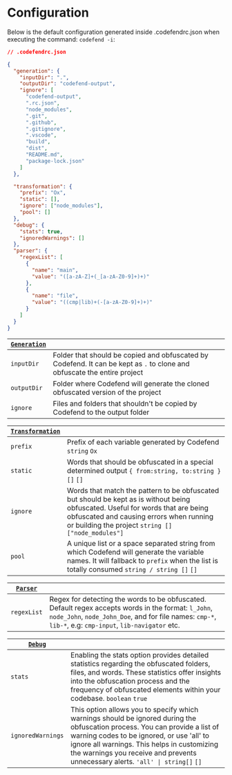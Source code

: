 # Configuration

Below is the default configuration generated inside .codefendrc.json when executing the command: `codefend -i`:

```json
// .codefendrc.json

{
  "generation": {
    "inputDir": ".",
    "outputDir": "codefend-output",
    "ignore": [
      "codefend-output",
      ".rc.json",
      "node_modules",
      ".git",
      ".github",
      ".gitignore",
      ".vscode",
      "build",
      "dist",
      "README.md",
      "package-lock.json"
    ]
  },

  "transformation": {
    "prefix": "Ox",
    "static": [],
    "ignore": ["node_modules"],
    "pool": []
  },
  "debug": {
    "stats": true,
    "ignoredWarnings": []
  },
  "parser": {
    "regexList": [
      {
        "name": "main",
        "value": "([a-zA-Z]+(_[a-zA-Z0-9]+)+)"
      },
      {
        "name": "file",
        "value": "((cmp|lib)+(-[a-zA-Z0-9]+)+)"
      }
    ]
  }
}
```

| [`Generation`](#generation) |                                                                                                                          |
| --------------------------- | ------------------------------------------------------------------------------------------------------------------------ |
| `inputDir`                  | Folder that should be copied and obfuscated by Codefend. It can be kept as `.` to clone and obfuscate the entire project |
| `outputDir`                 | Folder where Codefend will generate the cloned obfuscated version of the project                                         |
| `ignore`                    | Files and folders that shouldn't be copied by Codefend to the output folder                                              |

| [`Transformation`](#transformation) |                                                                                                                                                                                                                                    |
| ----------------------------------- | ---------------------------------------------------------------------------------------------------------------------------------------------------------------------------------------------------------------------------------- |
| `prefix`                            | Prefix of each variable generated by Codefend `string` `Ox`                                                                                                                                                                        |
| `static`                            | Words that should be obfuscated in a special determined output `{ from:string, to:string } []` `[]`                                                                                                                                |
| `ignore`                            | Words that match the pattern to be obfuscated but should be kept as is without being obfuscated. Useful for words that are being obfuscated and causing errors when running or building the project `string []` `["node_modules"]` |
| `pool`                              | A unique list or a space separated string from which Codefend will generate the variable names. It will fallback to `prefix` when the list is totally consumed `string / string []` `[]`                                           |

| [`Parser`](#parser) |                                                                                                                                                                                                                 |
| ------------------- | --------------------------------------------------------------------------------------------------------------------------------------------------------------------------------------------------------------- |
| `regexList`         | Regex for detecting the words to be obfuscated. Default regex accepts words in the format: `l_John`, `node_John`, `node_John_Doe`, and for file names: `cmp-*`, `lib-*`, e.g: `cmp-input`, `lib-navigator` etc. |

| [`Debug`](#debug) |                                                                                                                                                                                                                                                                                                             |
| ----------------- | ----------------------------------------------------------------------------------------------------------------------------------------------------------------------------------------------------------------------------------------------------------------------------------------------------------- |
| `stats`           | Enabling the stats option provides detailed statistics regarding the obfuscated folders, files, and words. These statistics offer insights into the obfuscation process and the frequency of obfuscated elements within your codebase. `boolean` `true`                                                     |
| `ignoredWarnings` | This option allows you to specify which warnings should be ignored during the obfuscation process. You can provide a list of warning codes to be ignored, or use 'all' to ignore all warnings. This helps in customizing the warnings you receive and prevents unnecessary alerts. `'all' \| string[]` `[]` |
